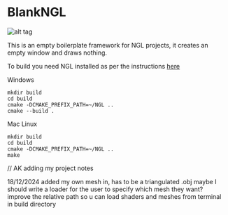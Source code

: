 # BlankNGL

![alt tag](http://nccastaff.bournemouth.ac.uk/jmacey/GraphicsLib/Demos/BlankNGL.png)

This is an empty boilerplate framework for NGL projects, it creates an empty window and draws nothing.

To build you need NGL installed as per the instructions [here](https://github.com/NCCA/NGL)

Windows

```
mkdir build
cd build
cmake -DCMAKE_PREFIX_PATH=~/NGL ..
cmake --build .

```

Mac Linux


```
mkdir build
cd build
cmake -DCMAKE_PREFIX_PATH=~/NGL ..
make 
```

// AK adding my project notes

18/12/2024 added my own mesh in, has to be a triangulated .obj
 maybe I should write a loader for the user to specify which mesh they want?  
 improve the relative path so u can load shaders and meshes from terminal in build directory